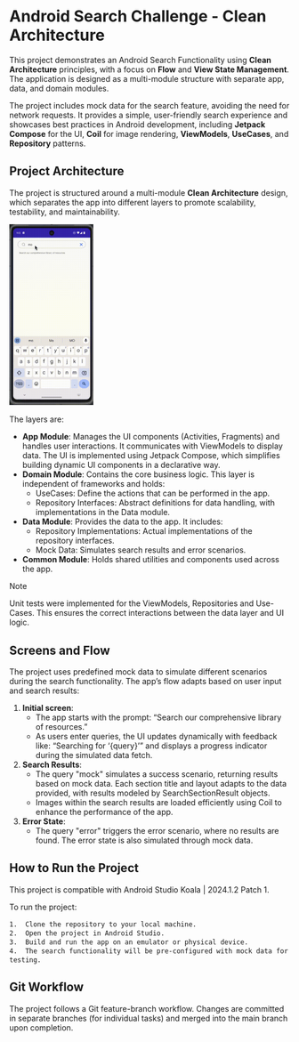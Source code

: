 # Android Search Challenge - Clean Architecture

This project demonstrates an Android Search Functionality using **Clean Architecture** principles, with a focus on **Flow** and **View State Management**. 
The application is designed as a multi-module structure with separate app, data, and domain modules.

The project includes mock data for the search feature, avoiding the need for network requests. It provides a simple, user-friendly search experience and showcases best practices in Android development, including **Jetpack Compose** for the UI, **Coil** for image rendering, **ViewModels**, **UseCases**, and **Repository** patterns.

## Project Architecture

The project is structured around a multi-module **Clean Architecture** design, which separates the app into different layers to promote scalability, testability, and maintainability. 

<img src="/app/images/Sonder Search App.gif" width="30%" />

The layers are:
	
-	**App Module**: Manages the UI components (Activities, Fragments) and handles user interactions. It communicates with ViewModels to display data. The UI is implemented using Jetpack Compose, which simplifies building dynamic UI components in a declarative way.
-	**Domain Module**: Contains the core business logic. This layer is independent of frameworks and holds:
    -	UseCases: Define the actions that can be performed in the app.
    -	Repository Interfaces: Abstract definitions for data handling, with implementations in the Data module.
-	**Data Module**: Provides the data to the app. It includes:
    -	Repository Implementations: Actual implementations of the repository interfaces.
    -	Mock Data: Simulates search results and error scenarios.
-	**Common Module**: Holds shared utilities and components used across the app.

> [!NOTE]
> Unit tests were implemented for the ViewModels, Repositories and Use-Cases. This ensures the correct interactions between the data layer and UI logic. 

## Screens and Flow
The project uses predefined mock data to simulate different scenarios during the search functionality. The app’s flow adapts based on user input and search results:

1. **Initial screen**:
	- The app starts with the prompt: “Search our comprehensive library of resources.”
	- As users enter queries, the UI updates dynamically with feedback like: “Searching for ‘{query}’” and displays a progress indicator during the simulated data fetch.
2. **Search Results**:
	- The query "mock" simulates a success scenario, returning results based on mock data. Each section title and layout adapts to the data provided, with results modeled by SearchSectionResult objects.
 	- Images within the search results are loaded efficiently using Coil to enhance the performance of the app.
3. **Error State**:
	- The query "error" triggers the error scenario, where no results are found. The error state is also simulated through mock data.

## How to Run the Project

This project is compatible with Android Studio Koala | 2024.1.2 Patch 1.

To run the project:

	1.	Clone the repository to your local machine.
	2.	Open the project in Android Studio.
	3.	Build and run the app on an emulator or physical device.
	4.	The search functionality will be pre-configured with mock data for testing.

## Git Workflow

The project follows a Git feature-branch workflow. Changes are committed in separate branches (for individual tasks) and merged into the main branch upon completion. 
